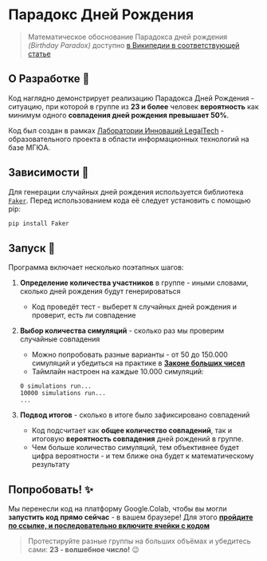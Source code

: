 # Парадокс Дней Рождения
> Математическое обоснование Парадокса дней рождения *(Birthday Paradox)* доступно [в Википедии в соответствующей статье](https://ru.wikipedia.org/wiki/%D0%9F%D0%B0%D1%80%D0%B0%D0%B4%D0%BE%D0%BA%D1%81_%D0%B4%D0%BD%D0%B5%D0%B9_%D1%80%D0%BE%D0%B6%D0%B4%D0%B5%D0%BD%D0%B8%D1%8F)  


## О Разработке :wave:
Код наглядно демонстрирует реализацию Парадокса Дней Рождения - ситуацию, при которой в группе из **23 и более** человек **вероятность** как минимум одного **совпадения дней рождения превышает 50%**. 

Код был создан в рамках [Лаборатории Инноваций LegalTech](https://t.me/legaltechmsal) - образовательного проекта в области информационных технологий на базе МГЮА.  


## Зависимости :crocodile:
Для генерации случайных дней рождения используется библиотека [`Faker`](https://faker.readthedocs.io/en/master/).
Перед использованием кода её следует установить с помощью pip:
```python
pip install Faker
```


## Запуск :herb:
Программа включает несколько поэтапных шагов:
1. **Определение количества участников** в группе - иными словами, сколько дней рождения будут генерироваться
   - Код проведёт тест - выберет `N` случайных дней рождения и проверит, есть ли совпадение  

2. **Выбор количества симуляций** - сколько раз мы проверим случайные совпадения
   - Можно попробовать разные варианты - от 50 до 150.000 симуляций и убедиться на практике в [**Законе больших чисел**](https://ru.wikipedia.org/wiki/%D0%97%D0%B0%D0%BA%D0%BE%D0%BD_%D0%B1%D0%BE%D0%BB%D1%8C%D1%88%D0%B8%D1%85_%D1%87%D0%B8%D1%81%D0%B5%D0%BB)
   - Таймлайн настроен на каждые 10.000 симуляций:
   ```text
   0 simulations run...
   10000 simulations run...
   ...
   ```
   
3. **Подвод итогов** - сколько в итоге было зафиксировано совпадений
   - Код подсчитает как **общее количество совпадений**, так и итоговую **вероятность совпадения** дней рождений в группе. 
   - Чем больше количество симуляций, тем объективнее будет цифра вероятности - и тем ближе она будет к математическому результату 


## Попробовать! :sparkles:
Мы перенесли код на платформу Google.Colab, чтобы вы могли **запустить код прямо сейчас** - в вашем браузере! Для этого [**пройдите по ссылке, и последовательно включите ячейки с кодом**](https://colab.research.google.com/drive/1TYFjj66bVrWdPj2X9NN8g56nbyNbXCJX?usp=sharing) 

> Протестируйте разные группы на больших объёмах и убедитесь сами: **23 - волшебное число!** :wink:
